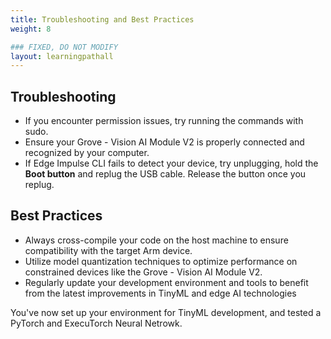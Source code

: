 ```yaml
---
title: Troubleshooting and Best Practices
weight: 8

### FIXED, DO NOT MODIFY
layout: learningpathall
---
```

## Troubleshooting
- If you encounter permission issues, try running the commands with sudo.
- Ensure your Grove - Vision AI Module V2 is properly connected and recognized by your computer.
- If Edge Impulse CLI fails to detect your device, try unplugging, hold the **Boot button** and replug the USB cable. Release the button once you replug.

## Best Practices
- Always cross-compile your code on the host machine to ensure compatibility with the target Arm device.
- Utilize model quantization techniques to optimize performance on constrained devices like the Grove - Vision AI Module V2.
- Regularly update your development environment and tools to benefit from the latest improvements in TinyML and edge AI technologies

You've now set up your environment for TinyML development, and tested a PyTorch and ExecuTorch Neural Netrowk.
